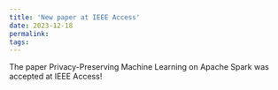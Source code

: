 ```yaml
---
title: 'New paper at IEEE Access'
date: 2023-12-18
permalink:
tags:
---
```


The paper Privacy-Preserving Machine Learning on Apache Spark was accepted at IEEE Access!